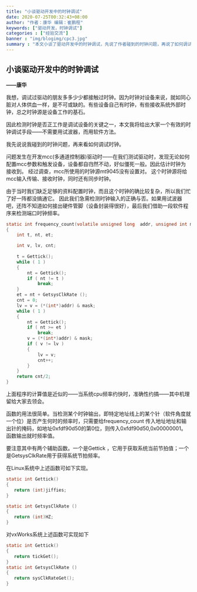 ```yaml
---
title: "小谈驱动开发中的时钟调试"
date: 2020-07-25T00:32:43+08:00
author: "作者：康华 编辑：崔鹏程"
keywords: ["驱动开发，时钟调试"]
categories : ["经验交流"]
banner : "img/blogimg/cpc3.jpg"
summary : "本文小谈了驱动开发中的时钟调试，先说了作者碰到的时钟问题，再说了如何调试时钟，是一篇值得阅读的文章"
---
```


## 小谈驱动开发中的时钟调试
  **――康华**

我想，调试过驱动的朋友多多少少都接触过时钟。因为时钟对设备来说，就如同心脏对人体供血一样，是不可或缺的。有些设备自己有时钟，有些接收系统外部时钟，总之时钟源是设备工作的基石。

因此检测时钟是否正工作是调试设备的关键之一，本文我将给出大家一个有效的时钟调试手段——不需要用试波器，而用软件方法。
     
我先说说我碰到的时钟问题，再来看如何调试时钟。
     
问题发生在开发mcc(多通道控制器)驱动时——在我们测试驱动时，发现无论如何配置mcc参数和触发设备，设备都自岿然不动，好似僵死一般。因此估计时钟为接收到。 经过调查，mcc所使用的时钟源mt9045没有设置对。 这个时钟源将给mcc输入传输、接收时钟，同时还有同步时钟。
      
由于当时我们缺乏足够的资料配置时钟，而且这个时钟的确比较复杂，所以我们忙了好一阵都没搞通它。 因此我们急需检测时钟输入的正确与否。如果用试波器吧，还阵不知道如何接出硬件管脚（设备封装得很好），最后我们借助一段软件程序来检测端口时钟频率。


```c
static int frequency_count(volatile unsigned long  addr, unsigned int mask )
{
    int t, nt, et;

    int v, lv, cnt;
    
    t = Gettick();
    while ( 1 )
    {
        nt = Gettick();
        if ( nt != t )
            break;
    }
    et = nt + GetsysClkRate ();
    cnt = 0;
    lv = v = (*(int*)addr) & mask;
    while ( 1 )
    {
        nt = Gettick();
        if ( nt >= et )
            break;
        v = (*(int*)addr) & mask;
        if ( v != lv )
        {
            lv = v;
            cnt++;
        }
    }
    return cnt/2;
}
```
上面程序的计算值是近似的――当系统cpu频率约快时，准确性约搞――其中机理留给大家去领会。

函数的用法很简单。当检测某个时钟输出，即特定地址线上的某个针（软件角度就一个位）是否产生何时的频率时，只需要给frequency_count 传入地址地址和输出针的掩码，如地址0xfdf90d50的第0位，则传入0xfdf90d50,0x00000001。 函数输出就时频率值。
       
要注意其中有两个辅助函数。一个是Gettick ，它用于获取系统当前节拍值；一个是GetsysClkRate用于获得系统节拍频率。
      
在Linux系统中上述函数可如下实现。
```c
static int Gettick()
{
   return (int)jiffies;
}

static int GetsysClkRate ()
{
   return (int)HZ;
}

```


对vxWorks系统上述函数可实现如下


```c
static int Gettick()
{
   return tickGet();
}
static int GetsysClkRate ()
{
   return sysClkRateGet();
}
```
